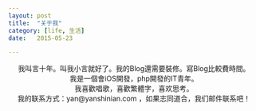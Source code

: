 ```yaml
---
layout: post
title:  "关于我"
category: [life, 生活]
date:   2015-05-23 

---
```

<center>我叫言十年。叫我小言就好了。我的Blog還需要裝修。寫Blog比較費時間。</center>

<center>
我是一個會iOS開發，php開發的IT青年。
</center>
<center>
我喜歡唱歌，喜歡繁體字，喜欢思考。
</center>
<center> 
我的联系方式：yan@yanshinian.com ，如果志同道合，我们邮件联系吧！
</center>

